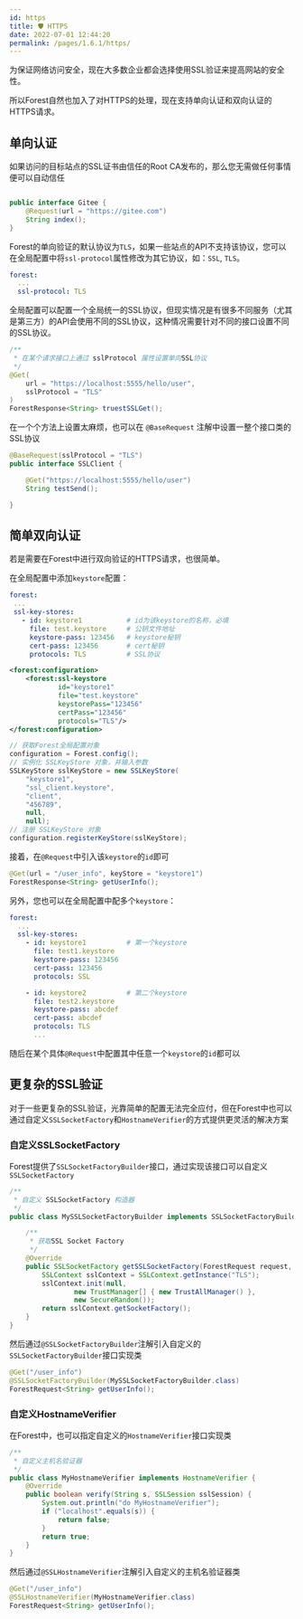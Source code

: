 ```yaml
---
id: https
title: 🛡️ HTTPS
date: 2022-07-01 12:44:20
permalink: /pages/1.6.1/https/
---
```


为保证网络访问安全，现在大多数企业都会选择使用SSL验证来提高网站的安全性。
 
所以Forest自然也加入了对HTTPS的处理，现在支持单向认证和双向认证的HTTPS请求。

## 单向认证

如果访问的目标站点的SSL证书由信任的Root CA发布的，那么您无需做任何事情便可以自动信任

```java

public interface Gitee {
    @Request(url = "https://gitee.com")
    String index();
}
```

Forest的单向验证的默认协议为`TLS`，如果一些站点的API不支持该协议，您可以在全局配置中将`ssl-protocol`属性修改为其它协议，如：`SSL`, `TLS`。  

```yaml
forest:
  ...
  ssl-protocol: TLS
```


全局配置可以配置一个全局统一的SSL协议，但现实情况是有很多不同服务（尤其是第三方）的API会使用不同的SSL协议，这种情况需要针对不同的接口设置不同的SSL协议。

```java
/**
 * 在某个请求接口上通过 sslProtocol 属性设置单向SSL协议
 */
@Get(
    url = "https://localhost:5555/hello/user",
    sslProtocol = "TLS"
)
ForestResponse<String> truestSSLGet();
```

在一个个方法上设置太麻烦，也可以在 `@BaseRequest` 注解中设置一整个接口类的SSL协议

```java
@BaseRequest(sslProtocol = "TLS")
public interface SSLClient {

    @Get("https://localhost:5555/hello/user")
    String testSend();

}
```

## 简单双向认证

 若是需要在Forest中进行双向验证的HTTPS请求，也很简单。
 
 在全局配置中添加`keystore`配置：

<code-group>
<code-block title="SpringBoot" active>

 
 ```yaml
forest:
  ...
  ssl-key-stores:
    - id: keystore1           # id为该keystore的名称，必填
      file: test.keystore     # 公钥文件地址
      keystore-pass: 123456   # keystore秘钥
      cert-pass: 123456       # cert秘钥
      protocols: TLS          # SSL协议
```
</code-block>

<code-block title="Spring">

```xml
<forest:configuration>
    <forest:ssl-keystore
            id="keystore1"
            file="test.keystore"
            keystorePass="123456"
            certPass="123456"
            protocols="TLS"/>
</forest:configuration>
```

</code-block>

<code-block title="Java">

```java
// 获取Forest全局配置对象
configuration = Forest.config();
// 实例化 SSLKeyStore 对象，并输入参数
SSLKeyStore sslKeyStore = new SSLKeyStore(
    "keystore1",
    "ssl_client.keystore",
    "client",
    "456789",
    null,
    null);
// 注册 SSLKeyStore 对象
configuration.registerKeyStore(sslKeyStore);
```

</code-block>
</code-group>

接着，在`@Request`中引入该`keystore`的`id`即可

```java
@Get(url = "/user_info", keyStore = "keystore1")
ForestResponse<String> getUserInfo();
```

另外，您也可以在全局配置中配多个`keystore`：

```yaml
forest:
  ...
  ssl-key-stores:
    - id: keystore1          # 第一个keystore
      file: test1.keystore    
      keystore-pass: 123456  
      cert-pass: 123456      
      protocols: SSL       

    - id: keystore2          # 第二个keystore
      file: test2.keystore    
      keystore-pass: abcdef  
      cert-pass: abcdef      
      protocols: TLS       
      ...
```

随后在某个具体`@Request`中配置其中任意一个`keystore`的`id`都可以


## 更复杂的SSL验证

对于一些更复杂的SSL验证，光靠简单的配置无法完全应付，但在Forest中也可以通过自定义`SSLSocketFactory`和`HostnameVerifier`的方式提供更灵活的解决方案

### 自定义SSLSocketFactory

Forest提供了`SSLSocketFactoryBuilder`接口，通过实现该接口可以自定义`SSLSocketFactory`

```java
/**
 * 自定义 SSLSocketFactory 构造器
 */
public class MySSLSocketFactoryBuilder implements SSLSocketFactoryBuilder {

    /**
     * 获取SSL Socket Factory
     */
    @Override
    public SSLSocketFactory getSSLSocketFactory(ForestRequest request, String protocol) throws Exception {
        SSLContext sslContext = SSLContext.getInstance("TLS");
        sslContext.init(null,
                new TrustManager[] { new TrustAllManager() },
                new SecureRandom());
        return sslContext.getSocketFactory();
    }
}
```

然后通过`@SSLSocketFactoryBuilder`注解引入自定义的`SSLSocketFactoryBuilder`接口实现类

```java
@Get("/user_info")
@SSLSocketFactoryBuilder(MySSLSocketFactoryBuilder.class)
ForestRequest<String> getUserInfo();
```


### 自定义HostnameVerifier

在Forest中，也可以指定自定义的`HostnameVerifier`接口实现类

```java
/**
 * 自定义主机名验证器
 */
public class MyHostnameVerifier implements HostnameVerifier {
    @Override
    public boolean verify(String s, SSLSession sslSession) {
        System.out.println("do MyHostnameVerifier");
        if ("localhost".equals(s)) {
            return false;
        }
        return true;
    }
}
```
然后通过`@SSLHostnameVerifier`注解引入自定义的主机名验证器类

```java
@Get("/user_info")
@SSLHostnameVerifier(MyHostnameVerifier.class)
ForestRequest<String> getUserInfo();
```

